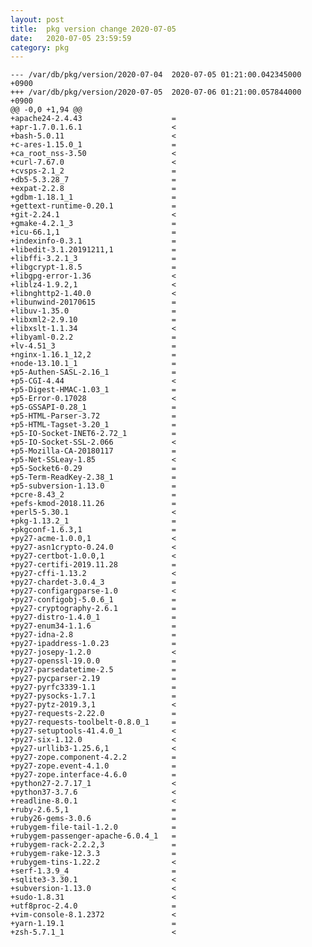```yaml
---
layout: post
title:  pkg version change 2020-07-05
date:   2020-07-05 23:59:59
category: pkg
---
```


    --- /var/db/pkg/version/2020-07-04	2020-07-05 01:21:00.042345000 +0900
    +++ /var/db/pkg/version/2020-07-05	2020-07-06 01:21:00.057844000 +0900
    @@ -0,0 +1,94 @@
    +apache24-2.4.43                    =
    +apr-1.7.0.1.6.1                    <
    +bash-5.0.11                        <
    +c-ares-1.15.0_1                    =
    +ca_root_nss-3.50                   <
    +curl-7.67.0                        <
    +cvsps-2.1_2                        =
    +db5-5.3.28_7                       =
    +expat-2.2.8                        =
    +gdbm-1.18.1_1                      =
    +gettext-runtime-0.20.1             =
    +git-2.24.1                         <
    +gmake-4.2.1_3                      =
    +icu-66.1,1                         =
    +indexinfo-0.3.1                    =
    +libedit-3.1.20191211,1             =
    +libffi-3.2.1_3                     =
    +libgcrypt-1.8.5                    =
    +libgpg-error-1.36                  <
    +liblz4-1.9.2,1                     <
    +libnghttp2-1.40.0                  <
    +libunwind-20170615                 =
    +libuv-1.35.0                       =
    +libxml2-2.9.10                     =
    +libxslt-1.1.34                     <
    +libyaml-0.2.2                      =
    +lv-4.51_3                          =
    +nginx-1.16.1_12,2                  =
    +node-13.10.1_1                     =
    +p5-Authen-SASL-2.16_1              =
    +p5-CGI-4.44                        <
    +p5-Digest-HMAC-1.03_1              =
    +p5-Error-0.17028                   <
    +p5-GSSAPI-0.28_1                   =
    +p5-HTML-Parser-3.72                =
    +p5-HTML-Tagset-3.20_1              =
    +p5-IO-Socket-INET6-2.72_1          =
    +p5-IO-Socket-SSL-2.066             <
    +p5-Mozilla-CA-20180117             =
    +p5-Net-SSLeay-1.85                 <
    +p5-Socket6-0.29                    =
    +p5-Term-ReadKey-2.38_1             =
    +p5-subversion-1.13.0               =
    +pcre-8.43_2                        =
    +pefs-kmod-2018.11.26               =
    +perl5-5.30.1                       <
    +pkg-1.13.2_1                       =
    +pkgconf-1.6.3,1                    =
    +py27-acme-1.0.0,1                  <
    +py27-asn1crypto-0.24.0             <
    +py27-certbot-1.0.0,1               <
    +py27-certifi-2019.11.28            =
    +py27-cffi-1.13.2                   <
    +py27-chardet-3.0.4_3               =
    +py27-configargparse-1.0            <
    +py27-configobj-5.0.6_1             =
    +py27-cryptography-2.6.1            =
    +py27-distro-1.4.0_1                =
    +py27-enum34-1.1.6                  =
    +py27-idna-2.8                      =
    +py27-ipaddress-1.0.23              =
    +py27-josepy-1.2.0                  <
    +py27-openssl-19.0.0                =
    +py27-parsedatetime-2.5             =
    +py27-pycparser-2.19                =
    +py27-pyrfc3339-1.1                 =
    +py27-pysocks-1.7.1                 =
    +py27-pytz-2019.3,1                 <
    +py27-requests-2.22.0               =
    +py27-requests-toolbelt-0.8.0_1     =
    +py27-setuptools-41.4.0_1           <
    +py27-six-1.12.0                    <
    +py27-urllib3-1.25.6,1              <
    +py27-zope.component-4.2.2          =
    +py27-zope.event-4.1.0              =
    +py27-zope.interface-4.6.0          =
    +python27-2.7.17_1                  <
    +python37-3.7.6                     <
    +readline-8.0.1                     <
    +ruby-2.6.5,1                       =
    +ruby26-gems-3.0.6                  =
    +rubygem-file-tail-1.2.0            =
    +rubygem-passenger-apache-6.0.4_1   =
    +rubygem-rack-2.2.2,3               =
    +rubygem-rake-12.3.3                =
    +rubygem-tins-1.22.2                <
    +serf-1.3.9_4                       =
    +sqlite3-3.30.1                     <
    +subversion-1.13.0                  <
    +sudo-1.8.31                        <
    +utf8proc-2.4.0                     =
    +vim-console-8.1.2372               <
    +yarn-1.19.1                        =
    +zsh-5.7.1_1                        <
